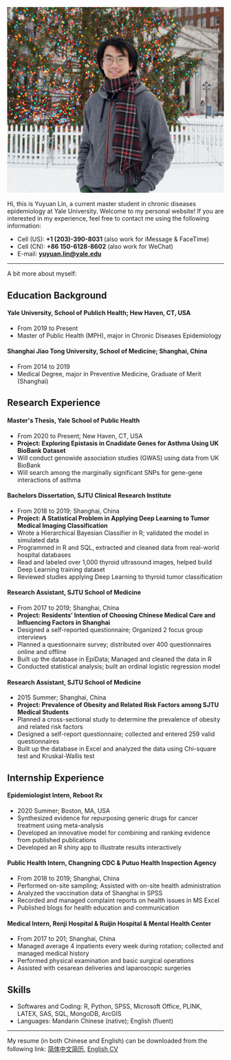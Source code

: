 <!--- Photo --> 
<div align="center">
<img src = "materials/portrait.JPG", class="img-responsive", width=600>
</div>

<!--- Greeting -->
Hi, this is Yuyuan Lin, a current master student in chronic diseases epidemiology at Yale University. Welcome to my personal website! If you are interested in my experience, feel free to contact me using the following information:

<!--- Contact me -->
* Cell (US): **+1 (203)-390-8031** (also work for iMessage & FaceTime)
* Cell (CN): **+86 150-6128-8602** (also work for WeChat)
* E-mail: **yuyuan.lin@yale.edu**

****
<!--- My resume -->
A bit more about myself:
## Education Background

#### Yale University, School of Publich Health; Hew Haven, CT, USA
* From 2019 to Present
* Master of Public Health (MPH), major in Chronic Diseases Epidemiology

#### Shanghai Jiao Tong University, School of Medicine; Shanghai, China
* From 2014 to 2019
* Medical Degree, major in Preventive Medicine, Graduate of Merit (Shanghai)

## Research Experience

#### Master's Thesis, Yale School of Public Health
* From 2020 to Present; New Haven, CT, USA
* **Project: Exploring Epistasis in Cnadidate Genes for Asthma Using UK BioBank Dataset**
* Will conduct genowide association studies (GWAS) using data from UK BioBank
* Will search among the marginally significant SNPs for gene-gene interactions of asthma


#### Bachelors Dissertation, SJTU Clinical Research Institute
* From 2018 to 2019; Shanghai, China
* **Project: A Statistical Problem in Applying Deep Learning to Tumor Medical Imaging Classification**
* Wrote a Hierarchical Bayesian Classifier in R; validated the model in simulated data
* Programmed in R and SQL, extracted and cleaned data from real-world hospital databases
* Read and labeled over 1,000 thyroid ultrasound images, helped build Deep Learning training dataset
* Reviewed studies applying Deep Learning to thyroid tumor classification


#### Research Assistant, SJTU School of Medicine
* From 2017 to 2019; Shanghai, China
* **Project: Residents’ Intention of Choosing Chinese Medical Care and Influencing Factors in Shanghai**
* Designed a self-reported questionnaire; Organized 2 focus group interviews
* Planned a questionnaire survey; distributed over 400 questionnaires online and offline
* Built up the database in EpiData; Managed and cleaned the data in R
* Conducted statistical analysis; built an ordinal logistic regression model

#### Research Assistant, SJTU School of Medicine
* 2015 Summer; Shanghai, China
* **Project: Prevalence of Obesity and Related Risk Factors among SJTU Medical Students**
* Planned a cross-sectional study to determine the prevalence of obesity and related risk factors
* Designed a self-report questionnaire; collected and entered 259 valid questionnaires
* Built up the database in Excel and analyzed the data using Chi-square test and Kruskal-Wallis test


## Internship Experience

#### Epidemiologist Intern, Reboot Rx
* 2020 Summer; Boston, MA, USA
* Synthesized evidence for repurposing generic drugs for cancer treatment using meta-analysis
* Developed an innovative model for combining and ranking evidence from published publications
* Developed an R shiny app to illustrate results interactively

#### Public Health Intern, Changning CDC & Putuo Health Inspection Agency
* From 2018 to 2019; Shanghai, China
* Performed on-site sampling; Assisted with on-site health administration
* Analyzed the vaccination data of Shanghai in SPSS
* Recorded and managed complaint reports on health issues in MS Excel
* Published blogs for health education and communication


#### Medical Intern, Renji Hospital & Ruijin Hospital & Mental Health Center
* From 2017 to 201; Shanghai, China
* Managed average 4 inpatients every week during rotation; collected and managed medical history
* Performed physical examination and basic surgical operations 
* Assisted with cesarean deliveries and laparoscopic surgeries


## Skills
* Softwares and Coding: R, Python, SPSS, Microsoft Office, PLINK, LATEX, SAS, SQL, MongoDB, ArcGIS
* Languages: Mandarin Chinese (native); English (fluent)

****

<!--- Download My Resume -->
My resume (in both Chinese and English) can be downloaded from the following link: [简体中文简历](https://github.com/yuyuan-lin/yuyuan-lin.github.io/blob/master/materials/YuyuanLin_resume_CN.pdf), [English CV](https://github.com/yuyuan-lin/yuyuan-lin.github.io/blob/master/materials/yuyuan_cv.pdf)
